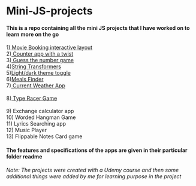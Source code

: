 # Mini-JS-projects
#### This is a repo containing all the mini JS projects that I have worked on to learn more on the go
1)<a href ="https://github.com/gitit24x7/Mini-JS-projects/tree/main/Movie-Seats-Booking-App"> Movie Booking interactive layout </a><br>
2)<a href ="https://github.com/gitit24x7/Mini-JS-projects/tree/main/counter%20app%20with%20a%20twist"> Counter app with a twist </a><br>
3)<a href ="https://github.com/gitit24x7/Mini-JS-projects/tree/main/Guess%20the%20number%20game%20"> Guess the number game </a> <br>
4)<a href ="https://github.com/gitit24x7/Mini-JS-projects/tree/main/String-transformers">String Transformers </a><br>
5)<a href ="https://github.com/gitit24x7/Mini-JS-projects/tree/main/light-dark%20theme%20with%20local%20storage">Light/dark theme toggle<a/><br>
6)<a href ="https://github.com/gitit24x7/Mini-JS-projects/tree/main/Meals%20Finder">Meals Finder<a/><br>
7)<a href ="https://github.com/gitit24x7/Mini-JS-projects/tree/main/Current%20Weather%20App"> Current Weather App</a><br>  
8)<a href ="https://github.com/gitit24x7/Mini-JS-projects/tree/main/Type%20Racer%20Game"> Type Racer Game</a><br>  
9) Exchange calculator app<br>
10) Worded Hangman Game<br>
11) Lyrics Searching app<br>
12) Music Player<br>
13) Flippable Notes Card game<br>

 #### The features and specifications of the apps are given in their particular folder readme

<i>Note: The projects were created with a Udemy course and then some additional things were added by me for learning purpose in the project</i>
